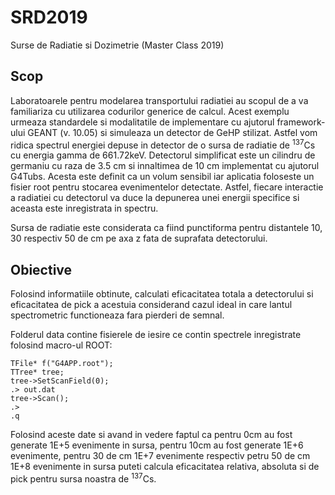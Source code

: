 # SRD2019
Surse de Radiatie si Dozimetrie (Master Class 2019)

## Scop
Laboratoarele pentru modelarea transportului radiatiei au scopul de a va familiariza cu utilizarea codurilor generice de calcul. Acest exemplu urmeaza standardele si modalitatile de implementare cu ajutorul framework-ului GEANT (v. 10.05) si simuleaza un detector de GeHP stilizat. Astfel vom ridica spectrul energiei depuse in detector de o sursa de radiatie de <sup>137</sup>Cs cu energia gamma de 661.72keV.
Detectorul simplificat este un cilindru de germaniu cu raza de 3.5 cm si innaltimea de 10 cm implementat cu ajutorul G4Tubs. Acesta este definit ca un volum sensibil iar aplicatia foloseste un fisier root pentru stocarea evenimentelor detectate. Astfel, fiecare interactie a radiatiei cu detectorul va duce la depunerea unei energii  specifice si aceasta este inregistrata in spectru.

Sursa de radiatie este considerata ca fiind punctiforma pentru distantele 10, 30 respectiv 50 de cm pe axa z fata de suprafata detectorului.

## Obiective

Folosind informatiile obtinute, calculati eficacitatea totala a detectorului si eficacitatea de pick a acestuia considerand cazul ideal in care lantul spectrometric functioneaza fara pierderi de semnal.

Folderul data contine fisierele de iesire ce contin spectrele inregistrate folosind macro-ul ROOT:

```
TFile* f("G4APP.root");
TTree* tree;
tree->SetScanField(0);
.> out.dat
tree->Scan();
.>
.q
```

Folosind aceste date si avand in vedere faptul ca pentru 0cm au fost generate 1E+5 evenimente in sursa, pentru 10cm au fost generate 1E+6 evenimente, pentru 30 de cm 1E+7 evenimente respectiv petru 50 de cm 1E+8 evenimente in sursa puteti calcula eficacitatea relativa, absoluta si de pick pentru sursa noastra de <sup>137</sup>Cs.

